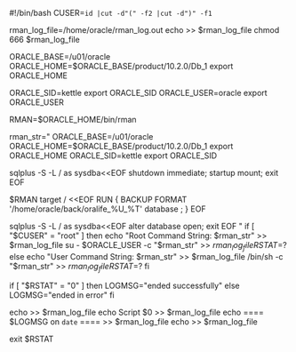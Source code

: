 #!/bin/bash
CUSER=`id |cut -d"(" -f2 |cut -d")" -f1`

rman_log_file=/home/oracle/rman_log.out
echo >> $rman_log_file
chmod 666 $rman_log_file

ORACLE_BASE=/u01/oracle
ORACLE_HOME=$ORACLE_BASE/product/10.2.0/Db_1
export ORACLE_HOME

ORACLE_SID=kettle
export ORACLE_SID
ORACLE_USER=oracle
export ORACLE_USER

RMAN=$ORACLE_HOME/bin/rman

rman_str="
ORACLE_BASE=/u01/oracle
ORACLE_HOME=$ORACLE_BASE/product/10.2.0/Db_1
export ORACLE_HOME
ORACLE_SID=kettle
export ORACLE_SID

sqlplus -S -L / as sysdba<<EOF
shutdown immediate;
startup mount;
exit
EOF

$RMAN target / <<EOF
RUN
{
BACKUP FORMAT '/home/oracle/back/oralife_%U_%T' database ;
}
EOF

sqlplus -S -L / as sysdba<<EOF
alter database open;
exit
EOF
"
if [ "$CUSER" = "root" ]
then
    echo "Root Command String: $rman_str" >> $rman_log_file
su - $ORACLE_USER -c "$rman_str" >> $rman_log_file
    RSTAT=$?
else
    echo "User Command String: $rman_str" >> $rman_log_file
    /bin/sh -c "$rman_str" >> $rman_log_file
    RSTAT=$?
fi

if [ "$RSTAT" = "0" ]
then
    LOGMSG="ended successfully"
else
    LOGMSG="ended in error"
fi

echo >> $rman_log_file
echo Script $0 >> $rman_log_file
echo ==== $LOGMSG on `date` ==== >> $rman_log_file
echo >> $rman_log_file

exit $RSTAT
